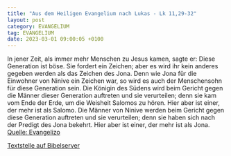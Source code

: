 ```yaml
---
title: "Aus dem Heiligen Evangelium nach Lukas - Lk 11,29-32"
layout: post
category: EVANGELIUM
tag: EVANGELIUM
date: 2023-03-01 09:00:05 +0100
---
```

In jener Zeit, als immer mehr Menschen zu Jesus kamen, sagte er: Diese Generation ist böse. Sie fordert ein Zeichen; aber es wird ihr kein anderes gegeben werden als das Zeichen des Jona.<!--more-->
Denn wie Jona für die Einwohner von Ninive ein Zeichen war, so wird es auch der Menschensohn für diese Generation sein.
Die Königin des Südens wird beim Gericht gegen die Männer dieser Generation auftreten und sie verurteilen; denn sie kam vom Ende der Erde, um die Weisheit Salomos zu hören. Hier aber ist einer, der mehr ist als Salomo.
Die Männer von Ninive werden beim Gericht gegen diese Generation auftreten und sie verurteilen; denn sie haben sich nach der Predigt des Jona bekehrt. Hier aber ist einer, der mehr ist als Jona.<br>
[Quelle: Evangelizo](https://evangeliumtagfuertag.org/DE/gospel)

[Textstelle auf Bibelserver](https://www.bibleserver.com/EU/Lukas11,29-32)
